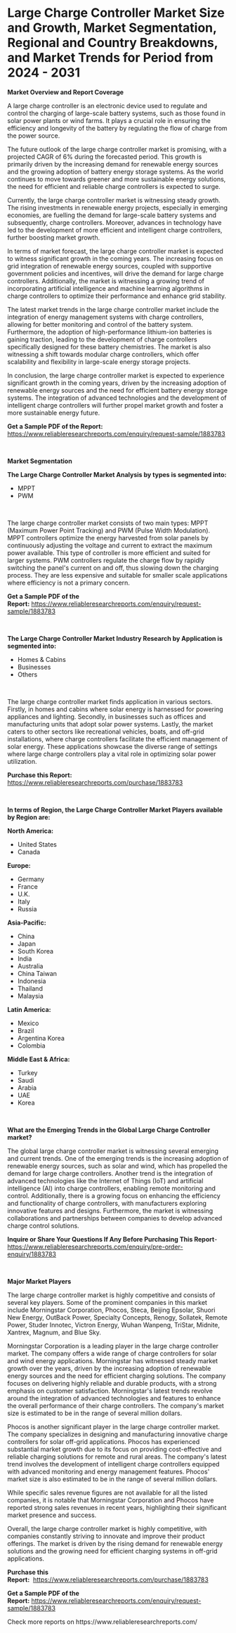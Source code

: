 <p><h1>Large Charge Controller Market Size and Growth, Market Segmentation, Regional and Country Breakdowns, and Market Trends for Period from 2024 -  2031</h1></p><p><strong>Market Overview and Report Coverage</strong></p>
<p><p>A large charge controller is an electronic device used to regulate and control the charging of large-scale battery systems, such as those found in solar power plants or wind farms. It plays a crucial role in ensuring the efficiency and longevity of the battery by regulating the flow of charge from the power source.</p><p>The future outlook of the large charge controller market is promising, with a projected CAGR of 6% during the forecasted period. This growth is primarily driven by the increasing demand for renewable energy sources and the growing adoption of battery energy storage systems. As the world continues to move towards greener and more sustainable energy solutions, the need for efficient and reliable charge controllers is expected to surge.</p><p>Currently, the large charge controller market is witnessing steady growth. The rising investments in renewable energy projects, especially in emerging economies, are fuelling the demand for large-scale battery systems and subsequently, charge controllers. Moreover, advances in technology have led to the development of more efficient and intelligent charge controllers, further boosting market growth.</p><p>In terms of market forecast, the large charge controller market is expected to witness significant growth in the coming years. The increasing focus on grid integration of renewable energy sources, coupled with supportive government policies and incentives, will drive the demand for large charge controllers. Additionally, the market is witnessing a growing trend of incorporating artificial intelligence and machine learning algorithms in charge controllers to optimize their performance and enhance grid stability.</p><p>The latest market trends in the large charge controller market include the integration of energy management systems with charge controllers, allowing for better monitoring and control of the battery system. Furthermore, the adoption of high-performance lithium-ion batteries is gaining traction, leading to the development of charge controllers specifically designed for these battery chemistries. The market is also witnessing a shift towards modular charge controllers, which offer scalability and flexibility in large-scale energy storage projects.</p><p>In conclusion, the large charge controller market is expected to experience significant growth in the coming years, driven by the increasing adoption of renewable energy sources and the need for efficient battery energy storage systems. The integration of advanced technologies and the development of intelligent charge controllers will further propel market growth and foster a more sustainable energy future.</p></p>
<p><strong>Get a Sample PDF of the Report:</strong> <a href="https://www.reliableresearchreports.com/enquiry/request-sample/1883783">https://www.reliableresearchreports.com/enquiry/request-sample/1883783</a></p>
<p>&nbsp;</p>
<p><strong>Market Segmentation</strong></p>
<p><strong>The Large Charge Controller Market Analysis by types is segmented into:</strong></p>
<p><ul><li>MPPT</li><li>PWM</li></ul></p>
<p>&nbsp;</p>
<p><p>The large charge controller market consists of two main types: MPPT (Maximum Power Point Tracking) and PWM (Pulse Width Modulation). MPPT controllers optimize the energy harvested from solar panels by continuously adjusting the voltage and current to extract the maximum power available. This type of controller is more efficient and suited for larger systems. PWM controllers regulate the charge flow by rapidly switching the panel's current on and off, thus slowing down the charging process. They are less expensive and suitable for smaller scale applications where efficiency is not a primary concern.</p></p>
<p><strong>Get a Sample PDF of the Report:</strong>&nbsp;<a href="https://www.reliableresearchreports.com/enquiry/request-sample/1883783">https://www.reliableresearchreports.com/enquiry/request-sample/1883783</a></p>
<p>&nbsp;</p>
<p><strong>The Large Charge Controller Market Industry Research by Application is segmented into:</strong></p>
<p><ul><li>Homes & Cabins</li><li>Businesses</li><li>Others</li></ul></p>
<p>&nbsp;</p>
<p><p>The large charge controller market finds application in various sectors. Firstly, in homes and cabins where solar energy is harnessed for powering appliances and lighting. Secondly, in businesses such as offices and manufacturing units that adopt solar power systems. Lastly, the market caters to other sectors like recreational vehicles, boats, and off-grid installations, where charge controllers facilitate the efficient management of solar energy. These applications showcase the diverse range of settings where large charge controllers play a vital role in optimizing solar power utilization.</p></p>
<p><strong>Purchase this Report:</strong>&nbsp; <a href="https://www.reliableresearchreports.com/purchase/1883783">https://www.reliableresearchreports.com/purchase/1883783</a></p>
<p>&nbsp;</p>
<p><strong>In terms of Region, the Large Charge Controller Market Players available by Region are:</strong></p>
<p>
    <p> <strong> North America: </strong>
        <ul>
            <li>United States</li>
            <li>Canada</li>
        </ul>
        </p> 
    <p> <strong> Europe: </strong>
        <ul>
            <li>Germany</li>
            <li>France</li>
            <li>U.K.</li>
            <li>Italy</li>
            <li>Russia</li>
        </ul>
        </p> 
    <p> <strong> Asia-Pacific: </strong>
        <ul>
            <li>China</li>
            <li>Japan</li>
            <li>South Korea</li>
            <li>India</li>
            <li>Australia</li>
            <li>China Taiwan</li>
            <li>Indonesia</li>
            <li>Thailand</li>
            <li>Malaysia</li>
        </ul>
        </p> 
    <p> <strong> Latin America: </strong>
        <ul>
            <li>Mexico</li>
            <li>Brazil</li>
            <li>Argentina Korea</li>
            <li>Colombia</li>
        </ul>
        </p> 
    <p> <strong> Middle East & Africa: </strong>
        <ul>
            <li>Turkey</li>
            <li>Saudi</li>
            <li>Arabia</li>
            <li>UAE</li>
            <li>Korea</li>
        </ul>
    </p>
    </p>
<p>&nbsp;</p>
<p><strong>What are the Emerging Trends in the Global Large Charge Controller market?</strong></p>
<p><p>The global large charge controller market is witnessing several emerging and current trends. One of the emerging trends is the increasing adoption of renewable energy sources, such as solar and wind, which has propelled the demand for large charge controllers. Another trend is the integration of advanced technologies like the Internet of Things (IoT) and artificial intelligence (AI) into charge controllers, enabling remote monitoring and control. Additionally, there is a growing focus on enhancing the efficiency and functionality of charge controllers, with manufacturers exploring innovative features and designs. Furthermore, the market is witnessing collaborations and partnerships between companies to develop advanced charge control solutions.</p></p>
<p><strong>Inquire or Share Your Questions If Any Before Purchasing This Report</strong>- <a href="https://www.reliableresearchreports.com/enquiry/pre-order-enquiry/1883783">https://www.reliableresearchreports.com/enquiry/pre-order-enquiry/1883783</a></p>
<p>&nbsp;</p>
<p><strong>Major Market Players</strong></p>
<p><p>The large charge controller market is highly competitive and consists of several key players. Some of the prominent companies in this market include Morningstar Corporation, Phocos, Steca, Beijing Epsolar, Shuori New Energy, OutBack Power, Specialty Concepts, Renogy, Sollatek, Remote Power, Studer Innotec, Victron Energy, Wuhan Wanpeng, TriStar, Midnite, Xantrex, Magnum, and Blue Sky.</p><p>Morningstar Corporation is a leading player in the large charge controller market. The company offers a wide range of charge controllers for solar and wind energy applications. Morningstar has witnessed steady market growth over the years, driven by the increasing adoption of renewable energy sources and the need for efficient charging solutions. The company focuses on delivering highly reliable and durable products, with a strong emphasis on customer satisfaction. Morningstar's latest trends revolve around the integration of advanced technologies and features to enhance the overall performance of their charge controllers. The company's market size is estimated to be in the range of several million dollars.</p><p>Phocos is another significant player in the large charge controller market. The company specializes in designing and manufacturing innovative charge controllers for solar off-grid applications. Phocos has experienced substantial market growth due to its focus on providing cost-effective and reliable charging solutions for remote and rural areas. The company's latest trend involves the development of intelligent charge controllers equipped with advanced monitoring and energy management features. Phocos' market size is also estimated to be in the range of several million dollars.</p><p>While specific sales revenue figures are not available for all the listed companies, it is notable that Morningstar Corporation and Phocos have reported strong sales revenues in recent years, highlighting their significant market presence and success.</p><p>Overall, the large charge controller market is highly competitive, with companies constantly striving to innovate and improve their product offerings. The market is driven by the rising demand for renewable energy solutions and the growing need for efficient charging systems in off-grid applications.</p></p>
<p><strong>Purchase this Report:</strong>&nbsp;&nbsp;<a href="https://www.reliableresearchreports.com/purchase/1883783">https://www.reliableresearchreports.com/purchase/1883783</a></p>
<p></p>
<p><strong>Get a Sample PDF of the Report:</strong>&nbsp;<a href="https://www.reliableresearchreports.com/enquiry/request-sample/1883783">https://www.reliableresearchreports.com/enquiry/request-sample/1883783</a></p>
<p>Check more reports on https://www.reliableresearchreports.com/</p>